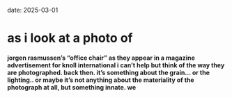 date: 2025-03-01

# as i look at a photo  of 
#### jorgen rasmussen’s “office chair” as they appear in a magazine advertisement for knoll international i can’t help but think of the way they are photographed. back then. it’s something about the grain… or the lighting.. or maybe it’s not anything about the materiality of the photograph at all, but something innate. we